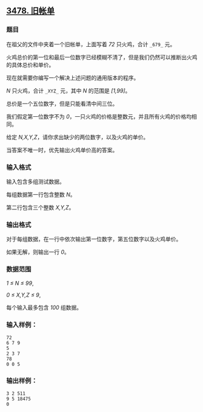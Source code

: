 ## [3478. 旧帐单](https://www.acwing.com/problem/content/3481/)

### 题目

在祖父的文件中夹着一个旧帐单，上面写着 *72* 只火鸡，合计 `_679_` 元。

火鸡总价的第一位和最后一位数字已经模糊不清了，但是我们仍然可以推断出火鸡的具体总价和单价。

现在就需要你编写一个解决上述问题的通用版本的程序。

*N* 只火鸡，合计 `_XYZ_` 元，其中 *N* 的范围是 *[1,99]*。

总价是一个五位数字，但是只能看清中间三位。

我们假定第一位数字不为 *0*，一只火鸡的价格是整数元，并且所有火鸡的价格均相同。

给定 *N,X,Y,Z*，请你求出缺少的两位数字，以及火鸡的单价。

当答案不唯一时，优先输出火鸡单价高的答案。

### 输入格式

输入包含多组测试数据。

每组数据第一行包含整数 *N*。

第二行包含三个整数 *X,Y,Z*。

### 输出格式

对于每组数据，在一行中依次输出第一位数字，第五位数字以及火鸡单价。

如果无解，则输出一行 *0*。

### 数据范围

*1 ≤ N ≤ 99*,

*0 ≤ X,Y,Z ≤ 9*,

每个输入最多包含 *100* 组数据。

### 输入样例：

```
72
6 7 9
5
2 3 7
78
0 0 5
```

### 输出样例：

```
3 2 511
9 5 18475
0
```
